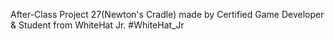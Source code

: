 After-Class Project 27(Newton's Cradle) made by Certified Game Developer & Student from WhiteHat Jr.
#WhiteHat_Jr
